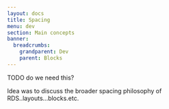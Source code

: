 ```yaml
---
layout: docs
title: Spacing
menu: dev
section: Main concepts
banner:
  breadcrumbs:
    grandparent: Dev
    parent: Blocks
---
```

TODO do we need this?

Idea was to discuss the broader spacing philosophy of RDS..layouts...blocks.etc.

